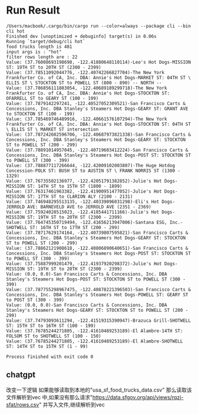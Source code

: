 # Run Result

    /Users/macbook/.cargo/bin/cargo run --color=always --package cli --bin cli hot
    Finished dev [unoptimized + debuginfo] target(s) in 0.06s
    Running `target/debug/cli hot`
    food trucks length is 481
    input args is : "hot"
    filter rows length are : 22
    Value: (37.76008693198698, -122.41880648110114)-Leo's Hot Dogs-MISSION ST: 19TH ST to 20TH ST (2300 - 2399)
    Value: (37.78511092044776, -122.40742266827704)-The New York Frankfurter Co. of CA, Inc. DBA: Annie's Hot Dogs-MARKET ST: 04TH ST \ ELLIS ST \ STOCKTON ST to POWELL ST (800 - 890) -- NORTH --
    Value: (37.786856111883054, -122.40689189299718)-The New York Frankfurter Co. of CA, Inc. DBA: Annie's Hot Dogs-STOCKTON ST: OFARRELL ST to GEARY ST (100 - 199)
    Value: (37.7879142297241, -122.40527052309521)-San Francisco Carts & Concessions, Inc. DBA Stanley's Steamers Hot Dogs-GEARY ST: GRANT AVE to STOCKTON ST (100 - 199)
    Value: (37.785469746489916, -122.40661576107294)-The New York Frankfurter Co. of CA, Inc. DBA: Annie's Hot Dogs-STOCKTON ST: 04TH ST \ ELLIS ST \ MARKET ST intersection
    Value: (37.787242602596706, -122.40687973821338)-San Francisco Carts & Concessions, Inc. DBA Stanley's Steamers Hot Dogs-GEARY ST: STOCKTON ST to POWELL ST (200 - 299)
    Value: (37.78891014957045, -122.40719603412224)-San Francisco Carts & Concessions, Inc. DBA Stanley's Steamers Hot Dogs-POST ST: STOCKTON ST to POWELL ST (300 - 399)
    Value: (37.788877117266644, -122.42009102003807)-The Huge Hotdog Concession-POLK ST: BUSH ST to AUSTIN ST \ FRANK NORRIS ST (1300 - 1329)
    Value: (37.76735502136977, -122.42051791382852)-Julie's Hot Dogs-MISSION ST: 14TH ST to 15TH ST (1800 - 1899)
    Value: (37.76317461963382, -122.41900951477052)-Julie's Hot Dogs-MISSION ST: 17TH ST to CLARION ALY (2100 - 2131)
    Value: (37.746948295513135, -122.40339096031298)-Eli's Hot Dogs-JERROLD AVE: BARNEVELD AVE to JERROLD AVE (2351 - 2369)
    Value: (37.75924028515023, -122.4185441711166)-Julie's Hot Dogs-MISSION ST: 19TH ST to 20TH ST (2300 - 2399)
    Value: (37.764745350719494, -122.41656213947006)-Santana ESG, Inc.-SHOTWELL ST: 16TH ST to 17TH ST (200 - 299)
    Value: (37.78717629174164, -122.40739807595821)-San Francisco Carts & Concessions, Inc. DBA Stanley's Steamers Hot Dogs-GEARY ST: STOCKTON ST to POWELL ST (200 - 299)
    Value: (37.78862121908618, -122.40806890640651)-San Francisco Carts & Concessions, Inc. DBA Stanley's Steamers Hot Dogs-POST ST: STOCKTON ST to POWELL ST (300 - 399)
    Value: (37.75887999201479, -122.41937920298372)-Julie's Hot Dogs-MISSION ST: 19TH ST to 20TH ST (2300 - 2399)
    Value: (0.0, 0.0)-San Francisco Carts & Concessions, Inc. DBA Stanley's Steamers Hot Dogs-POST ST: STOCKTON ST to POWELL ST (300 - 399)
    Value: (37.787755298967475, -122.40878221396503)-San Francisco Carts & Concessions, Inc. DBA Stanley's Steamers Hot Dogs-POWELL ST: GEARY ST to POST ST (300 - 399)
    Value: (0.0, 0.0)-San Francisco Carts & Concessions, Inc. DBA Stanley's Steamers Hot Dogs-GEARY ST: STOCKTON ST to POWELL ST (200 - 299)
    Value: (37.74793093611294, -122.41519315390947)-Brazuca Grill-SHOTWELL ST: 15TH ST to 16TH ST (100 - 199)
    Value: (37.76785244271805, -122.41610489253189)-El Alambre-14TH ST: FOLSOM ST to SHOTWELL ST (100 - 150)
    Value: (37.76785244271805, -122.41610489253189)-El Alambre-SHOTWELL ST: 14TH ST to 15TH ST (1 - 99)
    
    Process finished with exit code 0





## chatgpt


改变一下逻辑 如果能够读取到本地的"usa_sf_food_trucks_data.csv" 那么读取该文件解析到vec<Foodtrucks> 中,如果没有那么请求"https://data.sfgov.org/api/views/rqzj-sfat/rows.csv" 并写入文件,继续解析到vec<Foodtrucks> 